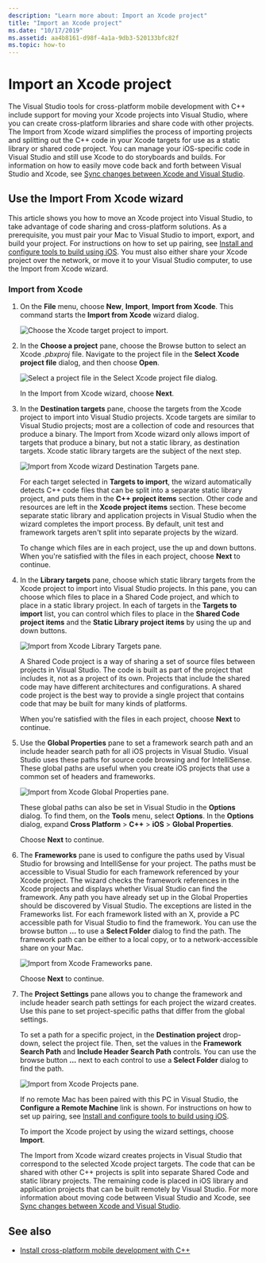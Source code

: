 ```yaml
---
description: "Learn more about: Import an Xcode project"
title: "Import an Xcode project"
ms.date: "10/17/2019"
ms.assetid: aa4b8161-d98f-4a1a-9db3-520133bfc82f
ms.topic: how-to
---
```

# Import an Xcode project

The Visual Studio tools for cross-platform mobile development with C++ include support for moving your Xcode projects into Visual Studio, where you can create cross-platform libraries and share code with other projects. The Import from Xcode wizard simplifies the process of importing projects and splitting out the C++ code in your Xcode targets for use as a static library or shared code project. You can manage your iOS-specific code in Visual Studio and still use Xcode to do storyboards and builds. For information on how to easily move code back and forth between Visual Studio and Xcode, see [Sync changes between Xcode and Visual Studio](sync-changes-between-xcode-and-visual-studio.md).

## Use the Import From Xcode wizard

This article shows you how to move an Xcode project into Visual Studio, to take advantage of code sharing and cross-platform solutions. As a prerequisite, you must pair your Mac to Visual Studio to import, export, and build your project. For instructions on how to set up pairing, see [Install and configure tools to build using iOS](../cross-platform/install-and-configure-tools-to-build-using-ios.md). You must also either share your Xcode project over the network, or move it to your Visual Studio computer, to use the Import from Xcode wizard.

### Import from Xcode

1. On the **File** menu, choose **New**, **Import**, **Import from Xcode**. This command starts the **Import from Xcode** wizard dialog.

   ![Choose the Xcode target project to import.](../cross-platform/media/cppmdd-u2-importxcode-choose.png "Choose the Xcode target project to import")

1. In the **Choose a project** pane, choose the Browse button to select an Xcode *.pbxproj* file. Navigate to the project file in the **Select Xcode project file** dialog, and then choose **Open**.

   ![Select a project file in the Select Xcode project file dialog.](../cross-platform/media/cppmdd-u2-importxcode-browse.png "Select a project file in the Select Xcode project file dialog")

   In the Import from Xcode wizard, choose **Next**.

1. In the **Destination targets** pane, choose the targets from the Xcode project to import into Visual Studio projects. Xcode targets are similar to Visual Studio projects; most are a collection of code and resources that produce a binary. The Import from Xcode wizard only allows import of targets that produce a binary, but not a static library, as destination targets. Xcode static library targets are the subject of the next step.

   ![Import from Xcode wizard Destination Targets pane.](../cross-platform/media/cppmdd-u2-importxcode-destination.jpg "Import from Xcode wizard Destination Targets pane")

   For each target selected in **Targets to import**, the wizard automatically detects C++ code files that can be split into a separate static library project, and puts them in the **C++ project items** section. Other code and resources are left in the **Xcode project items** section. These become separate static library and application projects in Visual Studio when the wizard completes the import process. By default, unit test and framework targets aren't split into separate projects by the wizard.

   To change which files are in each project, use the up and down buttons. When you're satisfied with the files in each project, choose **Next** to continue.

1. In the **Library targets** pane, choose which static library targets from the Xcode project to import into Visual Studio projects. In this pane, you can choose which files to place in a Shared Code project, and which to place in a static library project. In each of targets in the **Targets to import** list, you can control which files to place in the **Shared Code project items** and the **Static Library project items** by using the up and down buttons.

   ![Import from Xcode Library Targets pane.](../cross-platform/media/cppmdd-u2-importxcode-library.jpg "Import from Xcode Library Targets pane")

   A Shared Code project is a way of sharing a set of source files between projects in Visual Studio. The code is built as part of the project that includes it, not as a project of its own. Projects that include the shared code may have different architectures and configurations. A shared code project is the best way to provide a single project that contains code that may be built for many kinds of platforms.

   When you're satisfied with the files in each project, choose **Next** to continue.

1. Use the **Global Properties** pane to set a framework search path and an include header search path for all iOS projects in Visual Studio. Visual Studio uses these paths for source code browsing and for IntelliSense. These global paths are useful when you create iOS projects that use a common set of headers and frameworks.

   ![Import from Xcode Global Properties pane.](../cross-platform/media/cppmdd-u2-importxcode-global.jpg "Import from Xcode Global Properties pane")

   These global paths can also be set in Visual Studio in the **Options** dialog. To find them, on the **Tools** menu, select **Options**. In the **Options** dialog, expand **Cross Platform** > **C++** > **iOS** > **Global Properties**.

   Choose **Next** to continue.

1. The **Frameworks** pane is used to configure the paths used by Visual Studio for browsing and IntelliSense for your project. The paths must be accessible to Visual Studio for each framework referenced by your Xcode project. The wizard checks the framework references in the Xcode projects and displays whether Visual Studio can find the framework. Any path you have already set up in the Global Properties should be discovered by Visual Studio. The exceptions are listed in the Frameworks list. For each framework listed with an X, provide a PC accessible path for Visual Studio to find the framework. You can use the browse button **...** to use a **Select Folder** dialog to find the path. The framework path can be either to a local copy, or to a network-accessible share on your Mac.

   ![Import from Xcode Frameworks pane.](../cross-platform/media/cppmdd-u2-importxcode-frameworks.jpg "Import from Xcode Frameworks pane")

   Choose **Next** to continue.

1. The **Project Settings** pane allows you to change the framework and include header search path settings for each project the wizard creates. Use this pane to set project-specific paths that differ from the global settings.

   To set a path for a specific project, in the **Destination project** drop-down, select the project file. Then, set the values in the **Framework Search Path** and **Include Header Search Path** controls. You can use the browse button **...** next to each control to use a **Select Folder** dialog to find the path.

   ![Import from Xcode Projects pane.](../cross-platform/media/cppmdd-u2-importxcode-projects.jpg "Import from Xcode Projects pane")

   If no remote Mac has been paired with this PC in Visual Studio, the **Configure a Remote Machine** link is shown. For instructions on how to set up pairing, see [Install and configure tools to build using iOS](../cross-platform/install-and-configure-tools-to-build-using-ios.md).

   To import the Xcode project by using the wizard settings, choose **Import**.

   The Import from Xcode wizard creates projects in Visual Studio that correspond to the selected Xcode project targets. The code that can be shared with other C++ projects is split into separate Shared Code and static library projects. The remaining code is placed in iOS library and application projects that can be built remotely by Visual Studio. For more information about moving code between Visual Studio and Xcode, see [Sync changes between Xcode and Visual Studio](../cross-platform/sync-changes-between-xcode-and-visual-studio.md).

## See also

- [Install cross-platform mobile development with C++](../cross-platform/install-visual-cpp-for-cross-platform-mobile-development.md)
